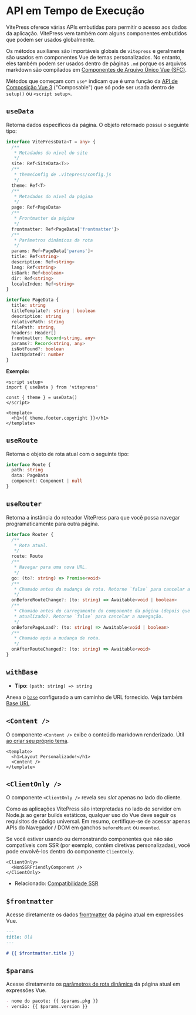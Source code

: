 # API em Tempo de Execução

VitePress oferece várias APIs embutidas para permitir o acesso aos dados da aplicação. VitePress vem também com alguns componentes embutidos que podem ser usados globalmente.

Os métodos auxiliares são importáveis globais de `vitepress` e geralmente são usados em componentes Vue de temas personalizados. No entanto, eles também podem ser usados dentro de páginas `.md` porque os arquivos markdown são compilados em [Componentes de Arquivo Único Vue (SFC)](https://vuejs.org/guide/scaling-up/sfc.html).

Métodos que começam com `use*` indicam que é uma função da [API de Composição Vue 3](https://vuejs.org/guide/introduction.html#composition-api) ("Composable") que só pode ser usada dentro de `setup()` ou `<script setup>`.

## `useData` <Badge type="info" text="composable" />

Retorna dados específicos da página. O objeto retornado possui o seguinte tipo:

```ts
interface VitePressData<T = any> {
  /**
   * Metadados do nível do site
   */
  site: Ref<SiteData<T>>
  /**
   * themeConfig de .vitepress/config.js
   */
  theme: Ref<T>
  /**
   * Metadados do nível da página
   */
  page: Ref<PageData>
  /**
   * Frontmatter da página
   */
  frontmatter: Ref<PageData['frontmatter']>
  /**
   * Parâmetros dinâmicos da rota
   */
  params: Ref<PageData['params']>
  title: Ref<string>
  description: Ref<string>
  lang: Ref<string>
  isDark: Ref<boolean>
  dir: Ref<string>
  localeIndex: Ref<string>
}

interface PageData {
  title: string
  titleTemplate?: string | boolean
  description: string
  relativePath: string
  filePath: string,
  headers: Header[]
  frontmatter: Record<string, any>
  params?: Record<string, any>
  isNotFound?: boolean
  lastUpdated?: number
}
```

**Exemplo:**

```vue
<script setup>
import { useData } from 'vitepress'

const { theme } = useData()
</script>

<template>
  <h1>{{ theme.footer.copyright }}</h1>
</template>
```

## `useRoute` <Badge type="info" text="composable" />

Retorna o objeto de rota atual com o seguinte tipo:

```ts
interface Route {
  path: string
  data: PageData
  component: Component | null
}
```

## `useRouter` <Badge type="info" text="composable" />

Retorna a instância do roteador VitePress para que você possa navegar programaticamente para outra página.

```ts
interface Router {
  /**
   * Rota atual.
   */
  route: Route
  /**
   * Navegar para uma nova URL.
   */
  go: (to?: string) => Promise<void>
  /**
   * Chamado antes da mudança de rota. Retorne `false` para cancelar a navegação.
   */
  onBeforeRouteChange?: (to: string) => Awaitable<void | boolean>
  /**
   * Chamado antes do carregamento do componente da página (depois que o estado do histórico é
   * atualizado). Retorne `false` para cancelar a navegação.
   */
  onBeforePageLoad?: (to: string) => Awaitable<void | boolean>
  /**
   * Chamado após a mudança de rota.
   */
  onAfterRouteChanged?: (to: string) => Awaitable<void>
}
```

## `withBase` <Badge type="info" text="helper" />

- **Tipo**: `(path: string) => string`

Anexa o [`base`](./site-config#base) configurado a um caminho de URL fornecido. Veja também [Base URL](../guide/asset-handling#base-url).

## `<Content />` <Badge type="info" text="component" />

O componente `<Content />` exibe o conteúdo markdown renderizado. Útil [ao criar seu próprio tema](../guide/custom-theme).

```vue
<template>
  <h1>Layout Personalizado!</h1>
  <Content />
</template>
```

## `<ClientOnly />` <Badge type="info" text="component" />

O componente `<ClientOnly />` revela seu _slot_ apenas no lado do cliente.

Como as aplicações VitePress são interpretadas no lado do servidor em Node.js ao gerar builds estáticos, qualquer uso do Vue deve seguir os requisitos de código universal. Em resumo, certifique-se de acessar apenas APIs do Navegador / DOM em ganchos `beforeMount` ou `mounted`.

Se você estiver usando ou demonstrando componentes que não são compatíveis com SSR (por exemplo, contêm diretivas personalizadas), você pode envolvê-los dentro do componente `ClientOnly`.

```vue-html
<ClientOnly>
  <NonSSRFriendlyComponent />
</ClientOnly>
```

- Relacionado: [Compatibilidade SSR](../guide/ssr-compat)

## `$frontmatter` <Badge type="info" text="template global" />

Acesse diretamente os dados [frontmatter](../guide/frontmatter) da página atual em expressões Vue.

```md
---
title: Olá
---

# {{ $frontmatter.title }}
```

## `$params` <Badge type="info" text="template global" />

Acesse diretamente os [parâmetros de rota dinâmica](../guide/routing#dynamic-routes) da página atual em expressões Vue.

```md
- nome do pacote: {{ $params.pkg }}
- versão: {{ $params.version }}
```
